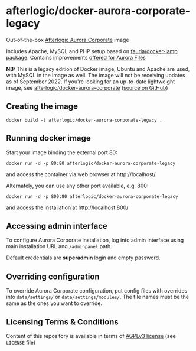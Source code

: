 afterlogic/docker-aurora-corporate-legacy
=========================================

Out-of-the-box [Afterlogic Aurora Corporate](https://afterlogic.com/aurora) image

Includes Apache, MySQL and PHP setup based on [fauria/docker-lamp package](https://github.com/fauria/docker-lamp). Contains improvements [offered for Aurora Files](https://github.com/extbe)

**NB:** This is a legacy edition of Docker image, Ubuntu and Apache are used, with MySQL in the image as well. The image will not be receiving updates as of September 2022. If you're looking for an up-to-date lightweight image, see [afterlogic/docker-aurora-corporate](https://hub.docker.com/repository/docker/afterlogic/docker-aurora-corporate) ([source on GitHub](https://github.com/afterlogic/docker-aurora-corporate))

Creating the image
------------------

	docker build -t afterlogic/docker-aurora-corporate-legacy .


Running docker image
--------------------

Start your image binding the external port 80:

	docker run -d -p 80:80 afterlogic/docker-aurora-corporate-legacy

and access the container via web browser at http://localhost/


Alternately, you can use any other port available, e.g. 800:

	docker run -d -p 800:80 afterlogic/docker-aurora-corporate-legacy

and access the installation at http://localhost:800/


Accessing admin interface
------------------------------

To configure Aurora Corporate installation, log into admin interface using main installation URL and `/adminpanel` path.

Default credentials are **superadmin** login and empty password.

Overriding configuration
------------------------------

To override Aurora Corporate configuration, put config files with overrides into `data/settings/` or 
`data/settings/modules/`. The file names must be the same as the ones you want to override.

Licensing Terms & Conditions
----------------------------

Content of this repository is available in terms of [AGPLv3 license](http://www.gnu.org/licenses/agpl-3.0.en.html) (see `LICENSE` file)
